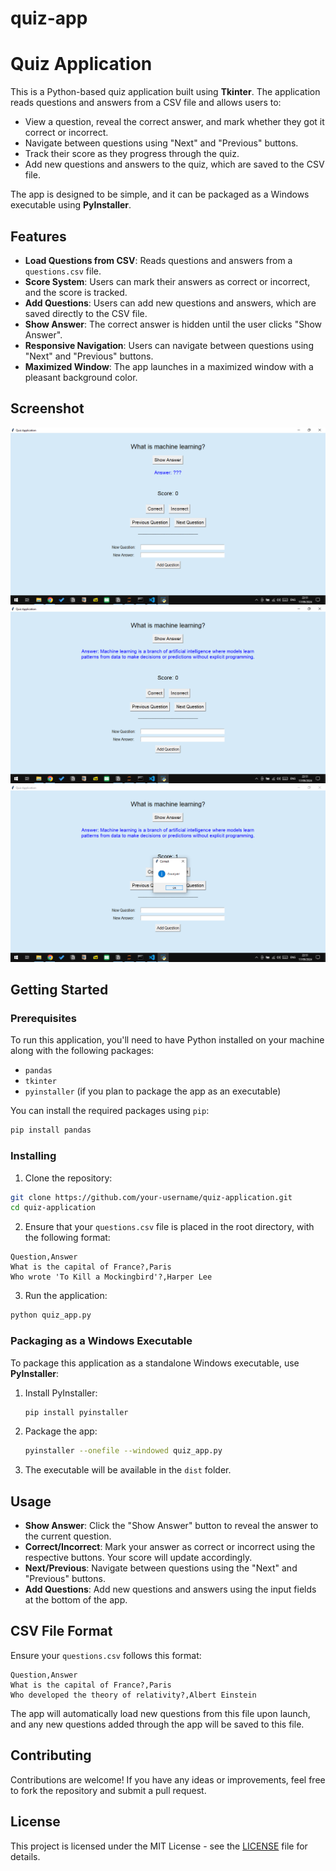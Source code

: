 # quiz-app

# Quiz Application

This is a Python-based quiz application built using **Tkinter**. The application reads questions and answers from a CSV file and allows users to:
- View a question, reveal the correct answer, and mark whether they got it correct or incorrect.
- Navigate between questions using "Next" and "Previous" buttons.
- Track their score as they progress through the quiz.
- Add new questions and answers to the quiz, which are saved to the CSV file.

The app is designed to be simple, and it can be packaged as a Windows executable using **PyInstaller**.

## Features

- **Load Questions from CSV**: Reads questions and answers from a `questions.csv` file.
- **Score System**: Users can mark their answers as correct or incorrect, and the score is tracked.
- **Add Questions**: Users can add new questions and answers, which are saved directly to the CSV file.
- **Show Answer**: The correct answer is hidden until the user clicks "Show Answer".
- **Responsive Navigation**: Users can navigate between questions using "Next" and "Previous" buttons.
- **Maximized Window**: The app launches in a maximized window with a pleasant background color.

## Screenshot

![Quiz App Screenshot](screenshots/main.png)
![Quiz App Screenshot](screenshots/show_answer.png)
![Quiz App Screenshot](screenshots/correct_answer.png)

## Getting Started

### Prerequisites

To run this application, you'll need to have Python installed on your machine along with the following packages:
- `pandas`
- `tkinter`
- `pyinstaller` (if you plan to package the app as an executable)

You can install the required packages using `pip`:

```bash
pip install pandas
```

### Installing

1. Clone the repository:

```bash
git clone https://github.com/your-username/quiz-application.git
cd quiz-application
```

2. Ensure that your `questions.csv` file is placed in the root directory, with the following format:

```csv
Question,Answer
What is the capital of France?,Paris
Who wrote 'To Kill a Mockingbird'?,Harper Lee
```

3. Run the application:

```bash
python quiz_app.py
```

### Packaging as a Windows Executable

To package this application as a standalone Windows executable, use **PyInstaller**:

1. Install PyInstaller:

   ```bash
   pip install pyinstaller
   ```

2. Package the app:

   ```bash
   pyinstaller --onefile --windowed quiz_app.py
   ```

3. The executable will be available in the `dist` folder.

## Usage

- **Show Answer**: Click the "Show Answer" button to reveal the answer to the current question.
- **Correct/Incorrect**: Mark your answer as correct or incorrect using the respective buttons. Your score will update accordingly.
- **Next/Previous**: Navigate between questions using the "Next" and "Previous" buttons.
- **Add Questions**: Add new questions and answers using the input fields at the bottom of the app.

## CSV File Format

Ensure your `questions.csv` follows this format:

```csv
Question,Answer
What is the capital of France?,Paris
Who developed the theory of relativity?,Albert Einstein
```

The app will automatically load new questions from this file upon launch, and any new questions added through the app will be saved to this file.

## Contributing

Contributions are welcome! If you have any ideas or improvements, feel free to fork the repository and submit a pull request.

## License

This project is licensed under the MIT License - see the [LICENSE](LICENSE) file for details.
